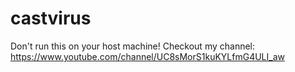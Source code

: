 # castvirus
Don't run this on your host machine! Checkout my channel: https://www.youtube.com/channel/UC8sMorS1kuKYLfmG4ULI_aw
